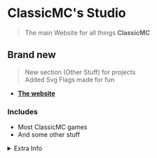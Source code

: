 # ClassicMC's Studio
> The main Website for all things **ClassicMC** <br/>
## Brand new
> New section (Other Stuff) for projects <br/>
> Added Svg Flags made for fun

- <b><a href="https://classicmc-studios.github.io">The website</a></b>

### Includes
- Most ClassicMC games
- And some other stuff <br/>

<details>
	<summary>Extra Info</summary>
	<ul>
		<b><li>Made by, ClassicMC Studios</li>
		<li>Updated Every So often</li>
		<li>Released on <a href="https://github.com/ClassicMC-Studios/ClassicMC-Studios.github.io">May 12, 2022</a></li>
		</b>
	</ul>
</details>
